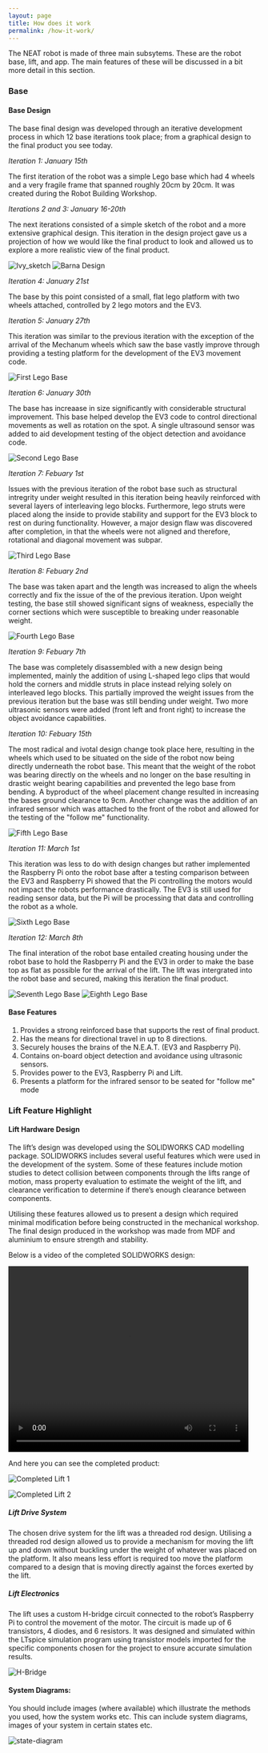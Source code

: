 ```yaml
---
layout: page
title: How does it work
permalink: /how-it-work/
---
```


The NEAT robot is made of three main subsytems. These are the robot base, lift, and app. The main features of these will be discussed in a bit more detail in this section.

### Base
#### Base Design
The base final design was developed through an iterative development process in which 12 base iterations took place; from a graphical design to the final product you see today.

*Iteration 1: January 15th*

The first iteration of the robot was a simple Lego base which had 4 wheels and a very fragile frame that spanned roughly 20cm by 20cm. It was created during the Robot Building Workshop.

*Iterations 2 and 3: January 16-20th*

The next iterations consisted of a simple sketch of the robot and a more extensive graphical design. This iteration in the design project gave us a projection of how we would like the final product to look and allowed us to explore a more realistic view of the final product.

![Ivy_sketch](/images/ivy_sketch.png) ![Barna Design](/images/barna_design.png)

*Iteration 4: January 21st*

The base by this point consisted of a small, flat lego platform with two wheels attached, controlled by 2 lego motors and the EV3.

*Iteration 5: January 27th*

This iteration was similar to the previous iteration with the exception of the arrival of the Mechanum wheels which saw the base vastly improve through providing a testing platform for the development of the EV3 movement code.

![First Lego Base](/images/lego_base1.png)

*Iteration 6: January 30th*

The base has increaase in size significantly with considerable structural improvement. This base helped develop the EV3 code to control directional movements as well as rotation on the spot. A single ultrasound sensor was added to aid development testing of the object detection and avoidance code.

![Second Lego Base](/images/lego_base2.png)

*Iteration 7: Febuary 1st*

Issues with the previous iteration of the robot base such as structural intregrity under weight resulted in this iteration being heavily reinforced with several layers of interleaving lego blocks. Furthermore, lego struts were placed along the inside to provide stability and support for the EV3 block to rest on during functionality. However, a major design flaw was discovered after completion, in that the wheels were not aligned and therefore, rotational and diagonal movement was subpar.

![Third Lego Base](/images/lego_base3.png)

*Iteration 8: Febuary 2nd*

The base was taken apart and the length was increased to align the wheels correctly and fix the issue of the of the previous iteration. Upon weight testing, the base still showed significant signs of weakness, especially the corner sections which were susceptible to breaking under reasonable weight.

![Fourth Lego Base](/images/lego_base4.png)

*Iteration 9: Febuary 7th*

The base was completely disassembled with a new design being implemented, mainly the addition of using L-shaped lego clips that would hold the corners and middle struts in place instead relying solely on interleaved lego blocks. This partially improved the weight issues from the previous iteration but the base was still bending under weight. Two more ultrasonic sensors were added (front left and front right) to increase the object avoidance capabilities.

*Iteration 10: Febuary 15th*

The most radical and ivotal design change took place here, resulting in the wheels which used to be situated on the side of the robot now being directly underneath the robot base. This meant that the weight of the robot was bearing directly on the wheels and no longer on the base resulting in drastic weight bearing capabilities and prevented the lego base from bending. A byproduct of the wheel placement change resulted in increasing the bases ground clearance to 9cm. Another change was the addition of an infrared sensor which was attached to the front of the robot and allowed for the testing of the "follow me" functionality.

![Fifth Lego Base](/images/lego_base5.jpg)

*Iteration 11: March 1st*

This iteration was less to do with design changes but rather implemented the Raspberry Pi onto the robot base after a testing comparison between the EV3 and Raspberry Pi showed that the Pi controlling the motors would not impact the robots performance drastically. The EV3 is still used for reading sensor data, but the Pi will be processing that data and controlling the robot as a whole.

![Sixth Lego Base](/images/lego_base6.jpg)

*Iteration 12: March 8th*

The final interation of the robot base entailed creating housing under the robot base to hold the Rasbperry Pi and the EV3 in order to make the base top as flat as possible for the arrival of the lift. The lift was intergrated into the robot base and secured, making this iteration the final product.

![Seventh Lego Base](/images/lego_base7.jpg)   ![Eighth Lego Base](/images/lego_base8.png)

#### Base Features
1. Provides a strong reinforced base that supports the rest of final product.
2. Has the means for directional travel in up to 8 directions.
3. Securely houses the brains of the N.E.A.T. (EV3 and Raspberry Pi).
4. Contains on-board object detection and avoidance using ultrasonic sensors.
5. Provides power to the EV3, Raspberry Pi and Lift.
6. Presents a platform for the infrared sensor to be seated for "follow me" mode
### Lift Feature Highlight
#### Lift Hardware Design
The lift’s design was developed using the SOLIDWORKS CAD modelling package. SOLIDWORKS includes several useful features which were used in the development of the system. Some of these features include motion studies to detect collision between components through the lifts range of motion, mass property evaluation to estimate the weight of the lift, and clearance verification to determine if there’s enough clearance between components.

Utilising these features allowed us to present a design which required minimal modification before being constructed in the mechanical workshop. The final design produced in the workshop was made from MDF and aluminium to ensure strength and stability.

Below is a video of the completed SOLIDWORKS design:

<video width="480" height="371" controls loop autoplay>
  <source src="/videos/Finished_Side_Profile.mp4" type="video/mp4">
</video>

And here you can see the completed product:

![Completed Lift 1](/images/lift_retracted.jpg)

![Completed Lift 2](/images/lift_extended.jpg)

##### Lift Drive System
The chosen drive system for the lift was a threaded rod design. Utilising a threaded rod design allowed us to provide a mechanism for moving the lift up and down without buckling under the weight of whatever was placed on the platform. It also means less effort is required too move the platform compared to a design that is moving directly against the forces exerted by the lift.

##### Lift Electronics
The lift uses a custom H-bridge circuit connected to the robot’s Raspberry Pi to control the movement of the motor. The circuit is made up of 6 transistors, 4 diodes, and 6 resistors. It was designed and simulated within the LTspice simulation program using transistor models imported for the specific components chosen for the project to ensure accurate simulation results.

![H-Bridge](/images/H-Bridge_Revised.PNG)

#### System Diagrams: 
  You should include images (where available) which illustrate the methods you used, how the system works etc. This can include system diagrams, images of your system in certain states etc.
  
  ![state-diagram](/images/state_diagram.png)
